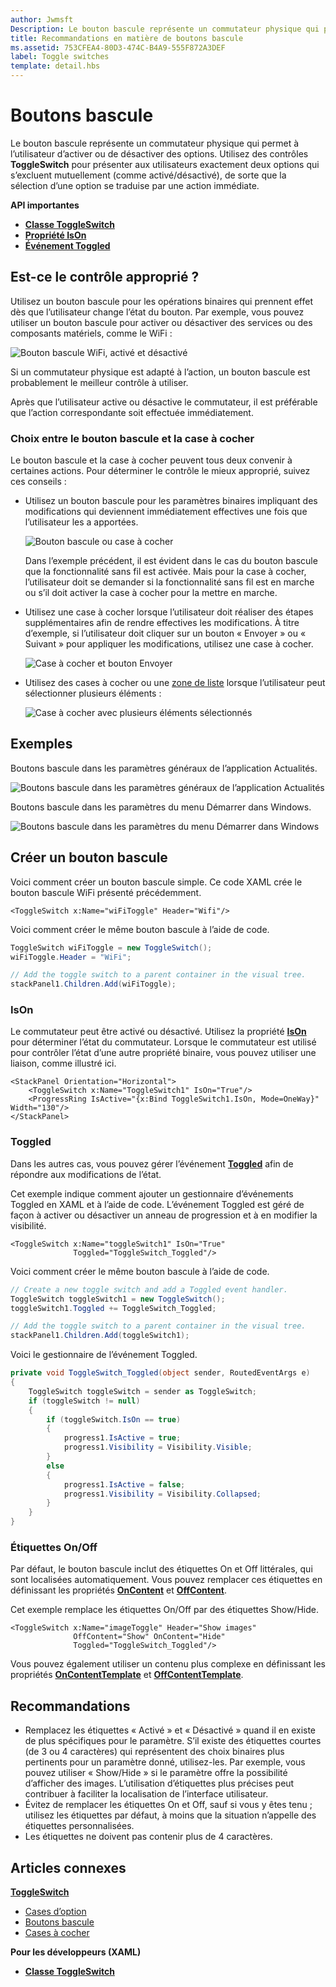 ```yaml
---
author: Jwmsft
Description: Le bouton bascule représente un commutateur physique qui permet à l’utilisateur d’activer ou de désactiver des options.
title: Recommandations en matière de boutons bascule
ms.assetid: 753CFEA4-80D3-474C-B4A9-555F872A3DEF
label: Toggle switches
template: detail.hbs
---
```

# Boutons bascule

Le bouton bascule représente un commutateur physique qui permet à l’utilisateur d’activer ou de désactiver des options. Utilisez des contrôles **ToggleSwitch** pour présenter aux utilisateurs exactement deux options qui s’excluent mutuellement (comme activé/désactivé), de sorte que la sélection d’une option se traduise par une action immédiate.

<span class="sidebar_heading" style="font-weight: bold;">API importantes</span>

-   [**Classe ToggleSwitch**](https://msdn.microsoft.com/library/windows/apps/windows.ui.xaml.controls.toggleswitch.aspx)
-   [**Propriété IsOn**](https://msdn.microsoft.com/library/windows/apps/windows.ui.xaml.controls.toggleswitch.ison.aspx)
-   [**Événement Toggled**](https://msdn.microsoft.com/library/windows/apps/windows.ui.xaml.controls.toggleswitch.toggled.aspx)

## Est-ce le contrôle approprié ?

Utilisez un bouton bascule pour les opérations binaires qui prennent effet dès que l’utilisateur change l’état du bouton. Par exemple, vous pouvez utiliser un bouton bascule pour activer ou désactiver des services ou des composants matériels, comme le WiFi :

![Bouton bascule WiFi, activé et désactivé](images/toggleswitches01.png)

Si un commutateur physique est adapté à l’action, un bouton bascule est probablement le meilleur contrôle à utiliser.

Après que l’utilisateur active ou désactive le commutateur, il est préférable que l’action correspondante soit effectuée immédiatement.

### Choix entre le bouton bascule et la case à cocher

Le bouton bascule et la case à cocher peuvent tous deux convenir à certaines actions. Pour déterminer le contrôle le mieux approprié, suivez ces conseils :

-   Utilisez un bouton bascule pour les paramètres binaires impliquant des modifications qui deviennent immédiatement effectives une fois que l’utilisateur les a apportées.

    ![Bouton bascule ou case à cocher](images/toggleswitches02.png)

    Dans l’exemple précédent, il est évident dans le cas du bouton bascule que la fonctionnalité sans fil est activée. Mais pour la case à cocher, l’utilisateur doit se demander si la fonctionnalité sans fil est en marche ou s’il doit activer la case à cocher pour la mettre en marche.

-   Utilisez une case à cocher lorsque l’utilisateur doit réaliser des étapes supplémentaires afin de rendre effectives les modifications. À titre d’exemple, si l’utilisateur doit cliquer sur un bouton « Envoyer » ou « Suivant » pour appliquer les modifications, utilisez une case à cocher.

    ![Case à cocher et bouton Envoyer](images/submitcheckbox.png)

-   Utilisez des cases à cocher ou une [zone de liste](lists.md) lorsque l’utilisateur peut sélectionner plusieurs éléments :

    ![Case à cocher avec plusieurs éléments sélectionnés](images/guidelines_and_checklist_for_toggle_switches_checkbox_multi_select.png)

## Exemples

Boutons bascule dans les paramètres généraux de l’application Actualités.

![Boutons bascule dans les paramètres généraux de l’application Actualités](images/control-examples/toggle-switch-news.png)

Boutons bascule dans les paramètres du menu Démarrer dans Windows.

![Boutons bascule dans les paramètres du menu Démarrer dans Windows](images/control-examples/toggle-switch-start-settings.png)

## Créer un bouton bascule

Voici comment créer un bouton bascule simple. Ce code XAML crée le bouton bascule WiFi présenté précédemment.

```xaml
<ToggleSwitch x:Name="wiFiToggle" Header="Wifi"/>
```
Voici comment créer le même bouton bascule à l’aide de code.

```csharp
ToggleSwitch wiFiToggle = new ToggleSwitch();
wiFiToggle.Header = "WiFi";

// Add the toggle switch to a parent container in the visual tree.
stackPanel1.Children.Add(wiFiToggle);
```

### IsOn

Le commutateur peut être activé ou désactivé. Utilisez la propriété [**IsOn**](https://msdn.microsoft.com/library/windows/apps/windows.ui.xaml.controls.toggleswitch.ison.aspx) pour déterminer l’état du commutateur. Lorsque le commutateur est utilisé pour contrôler l’état d’une autre propriété binaire, vous pouvez utiliser une liaison, comme illustré ici.

```
<StackPanel Orientation="Horizontal">
    <ToggleSwitch x:Name="ToggleSwitch1" IsOn="True"/>
    <ProgressRing IsActive="{x:Bind ToggleSwitch1.IsOn, Mode=OneWay}" Width="130"/>
</StackPanel>
```

### Toggled

Dans les autres cas, vous pouvez gérer l’événement [**Toggled**](https://msdn.microsoft.com/library/windows/apps/windows.ui.xaml.controls.toggleswitch.toggled.aspx) afin de répondre aux modifications de l’état.

Cet exemple indique comment ajouter un gestionnaire d’événements Toggled en XAML et à l’aide de code. L’événement Toggled est géré de façon à activer ou désactiver un anneau de progression et à en modifier la visibilité.

```xaml
<ToggleSwitch x:Name="toggleSwitch1" IsOn="True" 
              Toggled="ToggleSwitch_Toggled"/>
```

Voici comment créer le même bouton bascule à l’aide de code.

```csharp
// Create a new toggle switch and add a Toggled event handler.
ToggleSwitch toggleSwitch1 = new ToggleSwitch();
toggleSwitch1.Toggled += ToggleSwitch_Toggled;

// Add the toggle switch to a parent container in the visual tree.
stackPanel1.Children.Add(toggleSwitch1);
```

Voici le gestionnaire de l’événement Toggled.

```csharp
private void ToggleSwitch_Toggled(object sender, RoutedEventArgs e)
{
    ToggleSwitch toggleSwitch = sender as ToggleSwitch;
    if (toggleSwitch != null)
    {
        if (toggleSwitch.IsOn == true)
        {
            progress1.IsActive = true;
            progress1.Visibility = Visibility.Visible;
        }
        else
        {
            progress1.IsActive = false;
            progress1.Visibility = Visibility.Collapsed;
        }
    }
}
```

### Étiquettes On/Off

Par défaut, le bouton bascule inclut des étiquettes On et Off littérales, qui sont localisées automatiquement. Vous pouvez remplacer ces étiquettes en définissant les propriétés [**OnContent**](https://msdn.microsoft.com/library/windows/apps/windows.ui.xaml.controls.toggleswitch.oncontent.aspx) et [**OffContent**](https://msdn.microsoft.com/library/windows/apps/windows.ui.xaml.controls.toggleswitch.offcontent.aspx).

Cet exemple remplace les étiquettes On/Off par des étiquettes Show/Hide.  

```xaml
<ToggleSwitch x:Name="imageToggle" Header="Show images"
              OffContent="Show" OnContent="Hide" 
              Toggled="ToggleSwitch_Toggled"/>
```

Vous pouvez également utiliser un contenu plus complexe en définissant les propriétés [**OnContentTemplate**](https://msdn.microsoft.com/library/windows/apps/windows.ui.xaml.controls.toggleswitch.oncontenttemplate.aspx) et [**OffContentTemplate**](https://msdn.microsoft.com/library/windows/apps/windows.ui.xaml.controls.toggleswitch.offcontenttemplate.aspx).

## Recommandations

-   Remplacez les étiquettes « Activé » et « Désactivé » quand il en existe de plus spécifiques pour le paramètre. S’il existe des étiquettes courtes (de 3 ou 4 caractères) qui représentent des choix binaires plus pertinents pour un paramètre donné, utilisez-les. Par exemple, vous pouvez utiliser « Show/Hide » si le paramètre offre la possibilité d’afficher des images. L’utilisation d’étiquettes plus précises peut contribuer à faciliter la localisation de l’interface utilisateur.
-   Évitez de remplacer les étiquettes On et Off, sauf si vous y êtes tenu ; utilisez les étiquettes par défaut, à moins que la situation n’appelle des étiquettes personnalisées.
-   Les étiquettes ne doivent pas contenir plus de 4 caractères.

## Articles connexes

[**ToggleSwitch**](https://msdn.microsoft.com/library/windows/apps/hh701411)
- [Cases d’option](radio-button.md)
- [Boutons bascule](toggles.md)
- [Cases à cocher](checkbox.md)

**Pour les développeurs (XAML)**
- [**Classe ToggleSwitch**](https://msdn.microsoft.com/library/windows/apps/br209712)


<!--HONumber=May16_HO2-->



